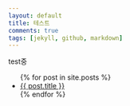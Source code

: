 ```yaml
---
layout: default
title: 테스트
comments: true
tags: [jekyll, github, markdown]
---
```


<p>test중</p>
<ul>
  {% for post in site.posts %}
    <li>
      <a href="{{ post.url }}">{{ post.title }}</a>
    </li>
  {% endfor %}
</ul>
